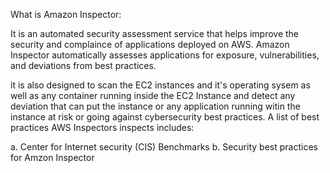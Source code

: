 What is Amazon Inspector:

It is an automated security assessment service that helps improve the security and complaince of applications deployed on AWS. Amazon Inspector automatically assesses applications for exposure, vulnerabilities, and deviations from best practices. 

it is also designed to scan the EC2 instances and it's operating sysem as well as any container running inside the EC2 Instance and detect any deviation that can put the instance or any application running witin the instance at risk or going against cybersecurity best practices.
A list of best practices AWS Inspectors inspects includes:


a. Center for Internet security (CIS) Benchmarks
b. Security best practices for Amzon Inspector
